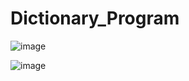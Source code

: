 # Dictionary_Program

![image](https://user-images.githubusercontent.com/121254411/209447906-0df49e6e-e7c6-4e07-9cc5-28038afa4b03.png)

![image](https://user-images.githubusercontent.com/121254411/209447917-e1e7e83f-8891-4c3b-8ea8-d67bd271d144.png)


